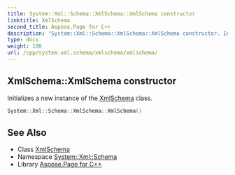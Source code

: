 ```yaml
---
title: System::Xml::Schema::XmlSchema::XmlSchema constructor
linktitle: XmlSchema
second_title: Aspose.Page for C++
description: 'System::Xml::Schema::XmlSchema::XmlSchema constructor. Initializes a new instance of the XmlSchema class in C++.'
type: docs
weight: 100
url: /cpp/system.xml.schema/xmlschema/xmlschema/
---
```

## XmlSchema::XmlSchema constructor


Initializes a new instance of the [XmlSchema](../) class.

```cpp
System::Xml::Schema::XmlSchema::XmlSchema()
```

## See Also

* Class [XmlSchema](../)
* Namespace [System::Xml::Schema](../../)
* Library [Aspose.Page for C++](../../../)
